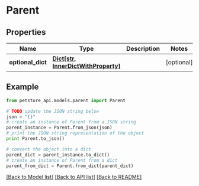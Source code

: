 # Parent


## Properties
Name | Type | Description | Notes
------------ | ------------- | ------------- | -------------
**optional_dict** | [**Dict[str, InnerDictWithProperty]**](InnerDictWithProperty.md) |  | [optional] 

## Example

```python
from petstore_api.models.parent import Parent

# TODO update the JSON string below
json = "{}"
# create an instance of Parent from a JSON string
parent_instance = Parent.from_json(json)
# print the JSON string representation of the object
print Parent.to_json()

# convert the object into a dict
parent_dict = parent_instance.to_dict()
# create an instance of Parent from a dict
parent_from_dict = Parent.from_dict(parent_dict)
```
[[Back to Model list]](../README.md#documentation-for-models) [[Back to API list]](../README.md#documentation-for-api-endpoints) [[Back to README]](../README.md)


